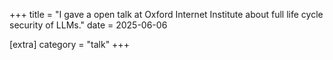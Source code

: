 +++
title = "I gave a open talk at Oxford Internet Institute about full life cycle security of LLMs."
date = 2025-06-06

[extra]
category = "talk"
+++
